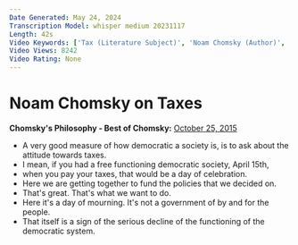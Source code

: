 ```yaml
---
Date Generated: May 24, 2024
Transcription Model: whisper medium 20231117
Length: 42s
Video Keywords: ['Tax (Literature Subject)', 'Noam Chomsky (Author)', 'Democracy (Quotation Subject)', 'Participatory Democracy (Form Of Government)', 'Solidarity (Organization)', 'Economy (Field Of Study)']
Video Views: 8242
Video Rating: None
---
```


# Noam Chomsky on Taxes
**Chomsky's Philosophy - Best of Chomsky:** [October 25, 2015](https://www.youtube.com/watch?v=oYuQRjLcGjY)
*  A very good measure of how democratic a society is, is to ask about the attitude towards taxes.
*  I mean, if you had a free functioning democratic society, April 15th,
*  when you pay your taxes, that would be a day of celebration.
*  Here we are getting together to fund the policies that we decided on.
*  That's great. That's what we want to do.
*  Here it's a day of mourning. It's not a government of by and for the people.
*  That itself is a sign of the serious decline of the functioning of the democratic system.
